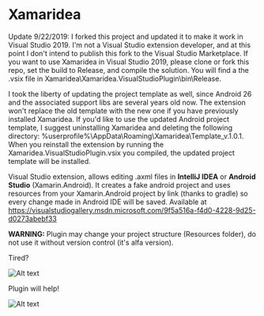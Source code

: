 Xamaridea
=========

Update 9/22/2019:  I forked this project and updated it to make it work in Visual Studio 2019.  I'm not a Visual Studio extension developer, and at this point I don't intend to publish this fork to the Visual Studio Marketplace.  If you want to use Xamaridea in Visual Studio 2019, please clone or fork this repo, set the build to Release, and compile the solution.  You will find a the .vsix file in Xamaridea\Xamaridea.VisualStudioPlugin\bin\Release.

I took the liberty of updating the project template as well, since Android 26 and the associated support libs are several years old now.  The extension won't replace the old template with the new one if you have previously installed Xamaridea.  If you'd like to use the updated Android project template, I suggest uninstalling Xamaridea and deleting the following directory:  %userprofile%\AppData\Roaming\Xamaridea\Template_v.1.0.1.  When you reinstall the extension by running the Xamaridea.VisualStudioPlugin.vsix you compiled, the updated project template will be installed.

Visual Studio extension, allows editing .axml files in **IntelliJ IDEA** or **Android Studio** (Xamarin.Android). It creates a fake android project and uses resources from your Xamarin.Android project by link (thanks to gradle) so every change made in Android IDE will be saved. Available at https://visualstudiogallery.msdn.microsoft.com/9f5a516a-f4d0-4228-9d25-d0273abebf33

**WARNING:** Plugin may change your project structure (Resources folder), do not use it without version control (it's alfa version).

Tired?

![Alt text](http://habrastorage.org/files/485/2b5/c99/4852b5c9907f4e268ccc5b97fdf504ce.png)

Plugin will help!

![Alt text](Xamaridea.gif)
